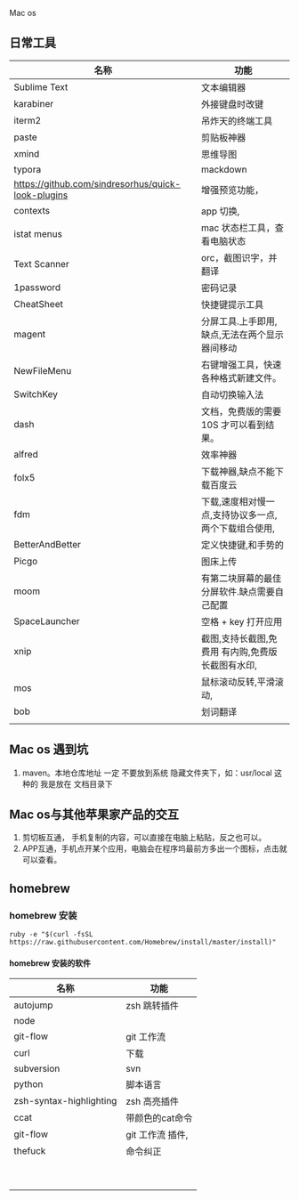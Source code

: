 Mac os 

## 日常工具

| 名称                                               | 功能                                                 |
| -------------------------------------------------- | ---------------------------------------------------- |
| Sublime Text                                       | 文本编辑器                                           |
| karabiner                                          | 外接键盘时改键                                       |
| iterm2                                             | 吊炸天的终端工具                                     |
| paste                                              | 剪贴板神器                                           |
| xmind                                              | 思维导图                                             |
| typora                                             | mackdown                                             |
| https://github.com/sindresorhus/quick-look-plugins | 增强预览功能，                                       |
| contexts                                           | app 切换,                                            |
| istat menus                                        | mac 状态栏工具，查看电脑状态                         |
| Text Scanner                                       | orc，截图识字，并翻译                                |
| 1password                                          | 密码记录                                             |
| CheatSheet                                         | 快捷键提示工具                                       |
| magent                                             | 分屏工具.上手即用,缺点,无法在两个显示器间移动        |
| NewFileMenu                                        | 右键增强工具，快速各种格式新建文件。                 |
| SwitchKey                                          | 自动切换输入法                                       |
| dash                                               | 文档，免费版的需要 10S 才可以看到结果。              |
| alfred                                             | 效率神器                                             |
| folx5                                              | 下载神器,缺点不能下载百度云                          |
| fdm                                                | 下载,速度相对慢一点,支持协议多一点,两个下载组合使用, |
| BetterAndBetter                                    | 定义快捷键,和手势的                                  |
| Picgo                                              | 图床上传                                             |
| moom                                               | 有第二块屏幕的最佳分屏软件.缺点需要自己配置          |
| SpaceLauncher                                      | 空格 + key  打开应用                                 |
| xnip                                               | 截图,支持长截图,免费用 有内购,免费版长截图有水印,    |
| mos                                                | 鼠标滚动反转,平滑滚动,                               |
| bob                                                | 划词翻译                                             |
|                                                    |                                                      |



## Mac os 遇到坑

1. maven。本地仓库地址 一定 不要放到系统 隐藏文件夹下，如：usr/local 这种的 我是放在 文档目录下

## Mac os与其他苹果家产品的交互

1. 剪切板互通， 手机复制的内容，可以直接在电脑上粘贴，反之也可以。
2. APP互通，手机点开某个应用，电脑会在程序坞最前方多出一个图标，点击就可以查看。

## homebrew

### homebrew 安装

```shell
ruby -e "$(curl -fsSL https://raw.githubusercontent.com/Homebrew/install/master/install)"

```

#### homebrew 安装的软件

| 名称                    | 功能             |
| ----------------------- | ---------------- |
| autojump                | zsh 跳转插件     |
| node                    |                  |
| git-flow                | git 工作流       |
| curl                    | 下载             |
| subversion              | svn              |
| python                  | 脚本语言         |
| zsh-syntax-highlighting | zsh 高亮插件     |
| ccat                    | 带颜色的cat命令  |
| git-flow                | git 工作流 插件, |
| thefuck                 | 命令纠正         |
|                         |                  |
|                         |                  |
|                         |                  |
|                         |                  |
|                         |                  |
|                         |                  |
|                         |                  |
|                         |                  |
|                         |                  |

